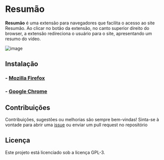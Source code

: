 # Resumão

**Resumão** é uma extensão para navegadores que facilita o acesso ao site Resumão. Ao clicar no botão da extensão, no canto superior direito do browser, a extensão redireciona o usuário para o site, apresentando um resumo do vídeo.

![image](https://github.com/user-attachments/assets/ff8f5ae7-0ce5-40af-bf22-bea1e7a7c65b)

## Instalação

### - [Mozilla Firefox](https://addons.mozilla.org/en-US/firefox/addon/resum%C3%A3o-youtube/)
### - [Google Chrome](https://chromewebstore.google.com/detail/resum%C3%A3o/pemkdgcjnabkfmnofelbchloelioefob)

## Contribuições

Contribuições, sugestões ou melhorias são sempre bem-vindas! Sinta-se à vontade para abrir uma [issue](https://github.com/felipos/resumao-extension/issues) ou enviar um pull request no repositório

## Licença

Este projeto está licenciado sob a licença GPL-3.
